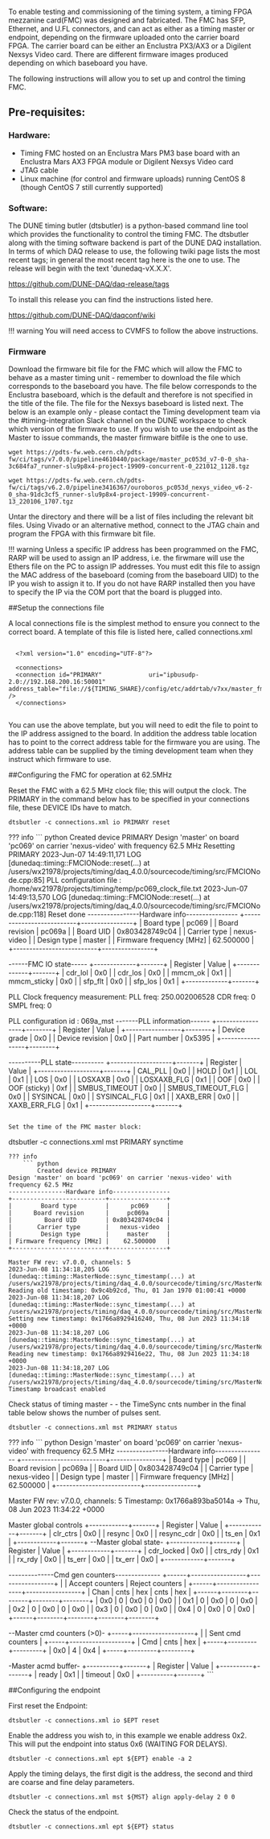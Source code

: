 To enable testing and commissioning of the timing system, a timing FPGA mezzanine card(FMC) was designed and fabricated.  The FMC has SFP, Ethernet,  and  U.FL  connectors,  and  can  act  as  either  as  a  timing  master  or endpoint, depending on the firmware uploaded onto the carrier board FPGA. The carrier board can be either an Enclustra PX3/AX3 or a Digilent Nexsys Video card. There are different firmware images produced depending on which baseboard you have. 

The following instructions will allow you to set up and control the timing FMC. 

## Pre-requisites:

### Hardware: 

* Timing FMC hosted on an Enclustra Mars PM3  base  board  with  an  Enclustra  Mars  AX3  FPGA  module or Digilent Nexsys Video card
* JTAG  cable
* Linux machine (for control and firmware uploads) running CentOS 8 (though CentOS 7 still currently supported)


### Software: 

The DUNE timing butler (dtsbutler) is a python-based command line tool which provides the functionality to control the timing FMC.
The dtsbutler along with the timing software backend is part of the DUNE DAQ installation. In terms of which DAQ release to use, the following
twiki page lists the most recent tags; in general the most recent tag here is the one to use. The release will begin with the text 'dunedaq-vX.X.X'.

https://github.com/DUNE-DAQ/daq-release/tags

To install this release you can find the instructions listed here. 

https://github.com/DUNE-DAQ/daqconf/wiki




!!! warning
	You will need access to CVMFS to follow the above instructions. 

### Firmware 

Download the firmware bit file for the FMC which will allow the FMC to behave as a master timing unit - remember to download the file which corresponds to the baseboard you have. The file below corresponds to the Enclustra baseboard, which is the default and therefore is not specified in the title of the file. The file for the Nexsys baseboard is listed next. The below is an example only - please contact the Timing development team via the #timing-integration Slack channel on the DUNE workspace to check which version of the firmware to use. If you wish to use the endpoint as the Master to issue commands, the master firmware bitfile is the one to use. 

 ```
 wget https://pdts-fw.web.cern.ch/pdts-fw/ci/tags/v7.0.0/pipeline4610440/package/master_pc053d_v7-0-0_sha-3c684fa7_runner-slu9p8x4-project-19909-concurrent-0_221012_1128.tgz
 
 ```


 ```
 wget https://pdts-fw.web.cern.ch/pdts-fw/ci/tags/v6.2.0/pipeline3416367/ouroboros_pc053d_nexys_video_v6-2-0_sha-91dc3cf5_runner-slu9p8x4-project-19909-concurrent-13_220106_1707.tgz
 
 ```

Untar the directory and there will be a list of files including the relevant bit files.
Using Vivado or an alternative method, connect to the JTAG chain and program the FPGA with this firmware bit file. 


!!! warning
	Unless a specific IP address has been programmed on the FMC, RARP will be used to assign an IP address, i.e. the firwmare will use the Ethers file on the PC to assign IP addresses. You must edit this file to assign the MAC address of the baseboard (coming from the baseboard UID) to the IP you wish to assign it to. If you do not have RARP installed then you have to specify the IP via the COM port that the board is plugged into.

##Setup the connections file

A local connections file is the simplest method to ensure you connect to the correct board. A template of this file is listed here, called connections.xml

  ```

	<?xml version="1.0" encoding="UTF-8"?>

	<connections>
  	<connection id="PRIMARY"             uri="ipbusudp-2.0://192.168.200.16:50001" address_table="file://${TIMING_SHARE}/config/etc/addrtab/v7xx/master_fmc/top.xml" />
	</connections>

 
 ```

You can use the above template, but you will need to edit the file to point to the IP address assigned to the board. In addition the address table location has to point to the correct address table for the firmware you are using. The address table can be supplied by the timing development team when they instruct which firmware to use. 


##Configuring the FMC for operation at 62.5MHz

 Reset the FMC with a 62.5 MHz clock file; this will output the clock. The PRIMARY in the command below has to be specified in your connections file, these DEVICE IDs have to match. 

 ```
 dtsbutler -c connections.xml io PRIMARY reset  

 ```	

??? info 
	``` python
Created device PRIMARY
Design 'master' on board 'pc069' on carrier 'nexus-video' with frequency 62.5 MHz
Resetting PRIMARY
2023-Jun-07 14:49:11,171 LOG [dunedaq::timing::FMCIONode::reset(...) at /users/wx21978/projects/timing/daq_4.0.0/sourcecode/timing/src/FMCIONode.cpp:85] PLL configuration file : /home/wx21978/projects/timing/temp/pc069_clock_file.txt
2023-Jun-07 14:49:13,570 LOG [dunedaq::timing::FMCIONode::reset(...) at /users/wx21978/projects/timing/daq_4.0.0/sourcecode/timing/src/FMCIONode.cpp:118] Reset done
----------------Hardware info----------------
+--------------------------+----------------+
|        Board type        |      pc069     |
|      Board revision      |     pc069a     |
|         Board UID        | 0x803428749c04 |
|       Carrier type       |   nexus-video  |
|        Design type       |     master     |
| Firmware frequency [MHz] |    62.500000   |
+--------------------------+----------------+

------FMC IO state-----
+-------------+-------+
|   Register  | Value |
+-------------+-------+
|   cdr_lol   |  0x0  |
|   cdr_los   |  0x0  |
|   mmcm_ok   |  0x1  |
| mmcm_sticky |  0x0  |
|   sfp_flt   |  0x0  |
|   sfp_los   |  0x1  |
+-------------+-------+


PLL Clock frequency measurement:
PLL freq: 250.002006528
CDR freq: 0
SMPL freq: 0


PLL configuration id   : 069a_mst
-------PLL information------
+-----------------+--------+
|     Register    |  Value |
+-----------------+--------+
|   Device grade  |   0x0  |
| Device revision |   0x0  |
|   Part number   | 0x5395 |
+-----------------+--------+

----------PLL state----------
+-------------------+-------+
|      Register     | Value |
+-------------------+-------+
|      CAL_PLL      |  0x0  |
|        HOLD       |  0x1  |
|        LOL        |  0x1  |
|        LOS        |  0x0  |
|      LOSXAXB      |  0x0  |
|    LOSXAXB_FLG    |  0x1  |
|        OOF        |  0x0  |
|    OOF (sticky)   |  0xf  |
|   SMBUS_TIMEOUT   |  0x0  |
| SMBUS_TIMEOUT_FLG |  0x0  |
|      SYSINCAL     |  0x0  |
|    SYSINCAL_FLG   |  0x1  |
|      XAXB_ERR     |  0x0  |
|    XAXB_ERR_FLG   |  0x1  |
+-------------------+-------+

```

Set the time of the FMC master block:

```
dtsbutler -c connections.xml mst PRIMARY synctime

```
??? info 
	``` python
		Created device PRIMARY
Design 'master' on board 'pc069' on carrier 'nexus-video' with frequency 62.5 MHz
----------------Hardware info----------------
+--------------------------+----------------+
|        Board type        |      pc069     |
|      Board revision      |     pc069a     |
|         Board UID        | 0x803428749c04 |
|       Carrier type       |   nexus-video  |
|        Design type       |     master     |
| Firmware frequency [MHz] |    62.500000   |
+--------------------------+----------------+

Master FW rev: v7.0.0, channels: 5
2023-Jun-08 11:34:18,205 LOG [dunedaq::timing::MasterNode::sync_timestamp(...) at /users/wx21978/projects/timing/daq_4.0.0/sourcecode/timing/src/MasterNode.cpp:295] Reading old timestamp: 0x9c4b92cd, Thu, 01 Jan 1970 01:00:41 +0000
2023-Jun-08 11:34:18,207 LOG [dunedaq::timing::MasterNode::sync_timestamp(...) at /users/wx21978/projects/timing/daq_4.0.0/sourcecode/timing/src/MasterNode.cpp:298] Setting new timestamp: 0x1766a8929416240, Thu, 08 Jun 2023 11:34:18 +0000
2023-Jun-08 11:34:18,207 LOG [dunedaq::timing::MasterNode::sync_timestamp(...) at /users/wx21978/projects/timing/daq_4.0.0/sourcecode/timing/src/MasterNode.cpp:303] Reading new timestamp: 0x1766a8929416e22, Thu, 08 Jun 2023 11:34:18 +0000
2023-Jun-08 11:34:18,207 LOG [dunedaq::timing::MasterNode::sync_timestamp(...) at /users/wx21978/projects/timing/daq_4.0.0/sourcecode/timing/src/MasterNode.cpp:306] Timestamp broadcast enabled
```

Check status of timing master - - the TimeSync cnts number in the final table below shows the number of pulses sent.

```
dtsbutler -c connections.xml mst PRIMARY status 

```

??? info 
	``` python
	Design 'master' on board 'pc069' on carrier 'nexus-video' with frequency 62.5 MHz
----------------Hardware info----------------
+--------------------------+----------------+
|        Board type        |      pc069     |
|      Board revision      |     pc069a     |
|         Board UID        | 0x803428749c04 |
|       Carrier type       |   nexus-video  |
|        Design type       |     master     |
| Firmware frequency [MHz] |    62.500000   |
+--------------------------+----------------+

Master FW rev: v7.0.0, channels: 5
Timestamp: 0x1766a893ba5014a -> Thu, 08 Jun 2023 11:34:22 +0000

Master global controls
+------------+-------+
|  Register  | Value |
+------------+-------+
|  clr_ctrs  |  0x0  |
|   resync   |  0x0  |
| resync_cdr |  0x0  |
|    ts_en   |  0x1  |
+------------+-------+
--Master global state-
+------------+-------+
|  Register  | Value |
+------------+-------+
| cdr_locked |  0x0  |
|  ctrs_rdy  |  0x1  |
|   rx_rdy   |  0x0  |
|   ts_err   |  0x0  |
|   tx_err   |  0x0  |
+------------+-------+

--------------Cmd gen counters--------------
+------+-----------------+-----------------+
|      | Accept counters | Reject counters |
+------+-----------------+-----------------+
| Chan |  cnts  |   hex  |  cnts  |   hex  |
+------+--------+--------+--------+--------+
|  0x0 |    0   |   0x0  |    0   |   0x0  |
|  0x1 |    0   |   0x0  |    0   |   0x0  |
|  0x2 |    0   |   0x0  |    0   |   0x0  |
|  0x3 |    0   |   0x0  |    0   |   0x0  |
|  0x4 |    0   |   0x0  |    0   |   0x0  |
+------+--------+--------+--------+--------+

--Master cmd counters (>0)-
+-----+-------------------+
|     | Sent cmd counters |
+-----+-------------------+
| Cmd |   cnts  |   hex   |
+-----+---------+---------+
| 0x0 |    4    |   0x4   |
+-----+---------+---------+

-Master acmd buffer-
+----------+-------+
| Register | Value |
+----------+-------+
|   ready  |  0x1  |
|  timeout |  0x0  |
+----------+-------+
	```

##Configuring the endpoint

First reset the Endpoint:

```
dtsbutler -c connections.xml io $EPT reset

```

Enable the address you wish to, in this example we enable address 0x2. This will put the endpoint into status 0x6 (WAITING FOR DELAYS).
    
```
dtsbutler -c connections.xml ept ${EPT} enable -a 2

```

Apply the timing delays, the first digit is the address, the second and third are coarse and fine delay parameters.

```
dtsbutler -c connections.xml mst ${MST} align apply-delay 2 0 0

```

Check the status of the endpoint.

```
dtsbutler -c connections.xml ept ${EPT} status

```













